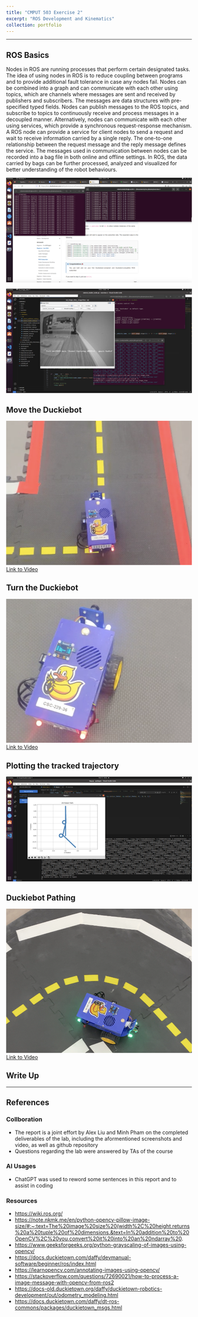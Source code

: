 ```yaml
---
title: "CMPUT 503 Exercise 2"
excerpt: "ROS Development and Kinematics"
collection: portfolio
---
```


---

## ROS Basics
Nodes in ROS are running processes that perform certain designated tasks. The idea of using nodes in ROS is to reduce coupling between programs and to provide additional fault tolerance in case any nodes fail. Nodes can be combined into a graph and can communicate with each other using topics, which are channels where messages are sent and received by publishers and subscribers. The messages are data structures with pre-specified typed fields. Nodes can publish messages to the ROS topics, and subscribe to topics to continuously receive and process messages in a decoupled manner. Alternatively, nodes can communicate with each other using services, which provide a synchronous request-response mechanism. A ROS node can provide a service for client nodes to send a request and wait to receive information carried by a single reply. The one-to-one relationship between the request message and the reply message defines the service. The messages used in communication between nodes can be recorded into a bag file in both online and offline settings. In ROS, the data carried by bags can be further processed, analyzed and visualized for better understanding of the robot behaviours. 

![alt text](/images/e2pubsub.png)


![alt text](/images/e2camera.png)



## Move the Duckiebot 
![alt text](/images/e21.25.png)
[Link to Video](https://youtube.com/shorts/sWfWMmzjZek)


## Turn the Duckiebot
![alt text](/images/e290.png)
[Link to Video](https://youtube.com/shorts/M6-FEvGpWSU)

## Plotting the tracked trajectory 
![alt text](/images/e2bag.png)


## Duckiebot Pathing 

![alt text](/images/e2D.png)
[Link to Video](https://youtube.com/shorts/bexmIOBJRnc)



## Write Up

---

## References

### Collboration
- The report is a joint effort by Alex Liu and Minh Pham on the completed deliverables of the lab, including the aformentioned screenshots and video, as well as github repository
- Questions regarding the lab were answered by TAs of the course


### AI Usages
- ChatGPT was used to reword some sentences in this report and to assist in coding

### Resources
- https://wiki.ros.org/
- https://note.nkmk.me/en/python-opencv-pillow-image-size/#:~:text=The%20image%20size%20(width%2C%20height,returns%20a%20tuple%20of%20dimensions.&text=In%20addition%20to%20OpenCV%2C%20you,convert%20it%20into%20an%20ndarray%20.
- https://www.geeksforgeeks.org/python-grayscaling-of-images-using-opencv/
- https://docs.duckietown.com/daffy/devmanual-software/beginner/ros/index.html
- https://learnopencv.com/annotating-images-using-opencv/
- https://stackoverflow.com/questions/72690021/how-to-process-a-image-message-with-opencv-from-ros2
- https://docs-old.duckietown.org/daffy/duckietown-robotics-development/out/odometry_modeling.html
- https://docs.duckietown.com/daffy/dt-ros-commons/packages/duckietown_msgs.html

